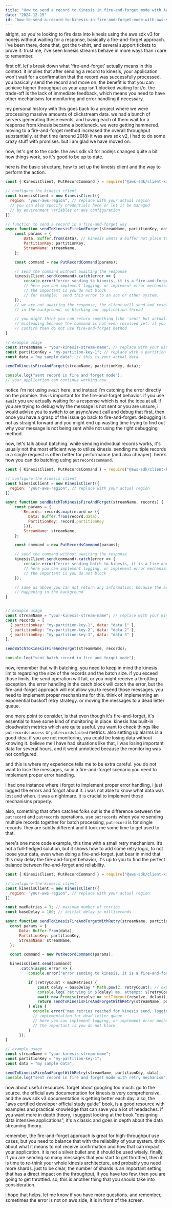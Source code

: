 ```yaml
---
title: "How to send a record to Kinesis in fire-and-forget mode with AWS SDK v3 for NodeJS?"
date: "2024-12-15"
id: "how-to-send-a-record-to-kinesis-in-fire-and-forget-mode-with-aws-sdk-v3-for-nodejs"
---
```


alright, so you're looking to fire data into kinesis using the aws sdk v3 for nodejs without waiting for a response, basically a fire-and-forget approach. i've been there, done that, got the t-shirt, and several support tickets to prove it. trust me, i've seen kinesis streams behave in more ways than i care to remember.

first off, let's break down what 'fire-and-forget' actually means in this context. it implies that after sending a record to kinesis, your application won't wait for a confirmation that the record was successfully processed. you basically send the record and move on. the benefit is that you can achieve higher throughput as your app isn't blocked waiting for i/o. the trade-off is the lack of immediate feedback, which means you need to have other mechanisms for monitoring and error handling if necessary.

my personal history with this goes back to a project where we were processing massive amounts of clickstream data. we had a bunch of servers generating these events, and having each of them wait for a response from kinesis became a bottleneck. we were getting hammered. moving to a fire-and-forget method increased the overall throughput substantially. at that time (around 2018) it was aws sdk v2, i had to do some crazy stuff with promises. but i am glad we have moved on.

now, let's get to the code. the aws sdk v3 for nodejs changed quite a bit how things work, so it's good to be up to date.

here is the basic structure, how to set up the kinesis client and the way to perform the action.

```javascript
const { KinesisClient, PutRecordCommand } = require("@aws-sdk/client-kinesis");

// configure the kinesis client
const kinesisClient = new KinesisClient({
  region: "your-aws-region", // replace with your actual region
  // you can also specify credentials here or let it be managed
  // by environment variables or aws configuration
});

// function to send a record in a fire-and-forget way
async function sendToKinesisFireAndForget(streamName, partitionKey, data) {
    const params = {
        Data: Buffer.from(data), // kinesis wants a buffer not plain text
        PartitionKey: partitionKey,
        StreamName: streamName,
    };

    const command = new PutRecordCommand(params);

    // send the command without awaiting the response
    kinesisClient.send(command).catch(error => {
        console.error("error sending to kinesis, it is a fire-and-forget so beware:", error);
        // here you can implement logging, or implement error mechanism
        // the important is you do not block
        // for example:  send this error to an sqs or other system.
    });
    // we are not awaiting the response, the client will send and resolve the promise
    // in the background, no blocking our application thread

    // you might think you can return something like 'sent' but actually this is
    // misleading because the command is not even resolved yet. if you need to
    // confirm then do not use fire-and-forget method
}

// example usage
const streamName = "your-kinesis-stream-name"; // replace with your kinesis stream name
const partitionKey = "my-partition-key-1"; // replace with a partition key, it is important for data sharding
const data = "my sample data"; // this is your actual data

sendToKinesisFireAndForget(streamName, partitionKey, data);

console.log("sent record in fire and forget mode");
// your application can continue working now.
```

notice i'm not using `await` here, and instead i'm catching the error directly on the promise. this is important for the fire-and-forget behavior. if you use `await` you are actually waiting for a response which is not the idea at all. if you are trying to debug why the message is not sent or you are unsure, i would advise you to switch to an async/await call and debug that first, then once you have a grasp of the issue go back to fire-and-forget. debugging is not as straight forward and you might end up wasting time trying to find out why your message is not being sent while not using the right debugging method.

now, let's talk about batching. while sending individual records works, it's usually not the most efficient way to utilize kinesis. sending multiple records in a single request is often better for performance (and also cheaper). here’s how you can do batching using `putrecordscommand`.

```javascript
const { KinesisClient, PutRecordsCommand } = require("@aws-sdk/client-kinesis");

// configure the kinesis client
const kinesisClient = new KinesisClient({
  region: "your-aws-region", // replace with your actual region
});

async function sendBatchToKinesisFireAndForget(streamName, records) {
    const params = {
        Records: records.map(record => ({
          Data: Buffer.from(record.data),
          PartitionKey: record.partitionKey
        })),
        StreamName: streamName,
    };

    const command = new PutRecordsCommand(params);

    // send the command without awaiting the response
    kinesisClient.send(command).catch(error => {
        console.error("error sending batch to kinesis, it is a fire-and-forget so beware:", error);
        // here you can implement logging, or implement error mechanism
        // the important is you do not block
    });

    // same as above you can not return any information, because the action is
    // happening in the background
}


// example usage
const streamName = "your-kinesis-stream-name"; // replace with your kinesis stream name
const records = [
  { partitionKey: "my-partition-key-1", data: "data 1" },
  { partitionKey: "my-partition-key-2", data: "data 2" },
  { partitionKey: "my-partition-key-1", data: "data 3" }
];

sendBatchToKinesisFireAndForget(streamName, records);

console.log("sent batch record in fire and forget mode");

```

now, remember that with batching, you need to keep in mind the kinesis limits regarding the size of the records and the batch size. if you exceed those limits, the send operation will fail, or you might receive a throttling exception. the error handling in the catch block will catch the error, but the fire-and-forget approach will not allow you to resend those messages. you need to implement proper mechanisms for this. think of implementing an exponential backoff retry strategy. or moving the messages to a dead letter queue.

one more point to consider, is that even though it's fire-and-forget, it's essential to have some kind of monitoring in place. kinesis has built-in cloudwatch metrics which are quite useful. you want to check things like `putrecordssuccess` or `putrecordsfailed` metrics. also setting up alarms is a good idea.  if you are not monitoring, you could be losing data without knowing it. believe me i have had situations like that, i was losing important data for several hours, and it went unnoticed because the monitoring was not configured.

and this is where my experience tells me to be extra careful. you do not want to lose the messages, so in a fire-and-forget scenario you need to implement proper error handling.

i had one instance where i forgot to implement proper error handling, i just logged the errors and forgot about it. i was not able to know what data was lost and when. it was a nightmare. it is crucial to implement those mechanisms properly.

also, something that often catches folks out is the difference between the `putrecord` and `putrecords` operations. use `putrecords` when you're sending multiple records together for batch processing, `putrecord` is for single records. they are subtly different and it took me some time to get used to that.

here's one more code example, this time with a small retry mechanism. it’s not a full-fledged solution, but it shows how to add some retry logic, to not loose your data, even when doing a fire-and-forget. just bear in mind that this may delay the fire-and-forget behavior, it's up to you to find the perfect balance between fire-and-forget and reliability.

```javascript
const { KinesisClient, PutRecordCommand } = require("@aws-sdk/client-kinesis");

// configure the kinesis client
const kinesisClient = new KinesisClient({
  region: "your-aws-region", // replace with your actual region
});

const maxRetries = 3; // maximum number of retries
const baseDelay = 100; // initial delay in milliseconds

async function sendToKinesisFireAndForgetWithRetry(streamName, partitionKey, data, retryCount = 0) {
  const params = {
      Data: Buffer.from(data),
      PartitionKey: partitionKey,
      StreamName: streamName,
  };

  const command = new PutRecordCommand(params);

  kinesisClient.send(command)
      .catch(async error => {
          console.error("error sending to kinesis, it is a fire-and-forget but we will retry:", error);

          if (retryCount < maxRetries) {
              const delay = baseDelay * Math.pow(2, retryCount); // exponential backoff
              console.log(`retrying in ${delay} ms, attempt: ${retryCount + 1}`);
              await new Promise(resolve => setTimeout(resolve, delay));
              return sendToKinesisFireAndForgetWithRetry(streamName, partitionKey, data, retryCount + 1);
          } else {
            console.error("max retries reached for kinesis send, logging error:");
            // implementation for dead letter queue
            // here you can implement logging, or implement error mechanism
            // the important is you do not block
          }
      });
}

// example usage
const streamName = "your-kinesis-stream-name";
const partitionKey = "my-partition-key-1";
const data = "my sample data";

sendToKinesisFireAndForgetWithRetry(streamName, partitionKey, data);
console.log("sent record in fire and forget mode with retry mechanism");

```

now about useful resources. forget about googling too much. go to the source. the official aws documentation for kinesis is very comprehensive, and the aws sdk v3 documentation is getting better each day. also, the "aws certified developer official study guide" book, is a good resource with examples and practical knowledge that can save you a lot of headaches. if you want more in depth theory, i suggest looking at the book "designing data intensive applications", it's a classic and goes in depth about the data streaming theory.

remember, the fire-and-forget approach is great for high-throughput use cases, but you need to balance that with the reliability of your system. think about what it means to not receive confirmation and how that can impact your application. it is not a silver bullet and it should be used wisely. finally, if you are sending so many messages that you start to get throttled, then it is time to re-think your whole kinesis architecture, and probably you need more shards. just to be clear, the number of shards is an important setting that has a direct impact on the throughput, if you have too few, then you are going to get throttled. so, this is another thing that you should take into consideration.

i hope that helps, let me know if you have more questions. and remember, sometimes the error is not on aws side, it is in front of the screen.
